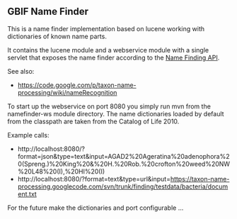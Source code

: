 GBIF Name Finder
--------------------------

This is a name finder implementation based on lucene working with dictionaries of known name parts.

It contains the lucene module and a webservice module with a single servlet that exposes the name finder
according to the [Name Finding API](https://code.google.com/p/taxon-name-processing/wiki/NameFindingAPI).

See also:
 - https://code.google.com/p/taxon-name-processing/wiki/nameRecognition


To start up the webservice on port 8080 you simply run mvn from the namefinder-ws module directory. The name dictionaries
loaded by default from the classpath are taken from the Catalog of Life 2010.

Example calls:
 - http://localhost:8080/?format=json&type=text&input=AGAD2%20Ageratina%20adenophora%20(Spreng.)%20King%20&%20H.%20Rob.%20crofton%20weed%20NW%20L48%20(I),%20HI%20(I)
 - http://localhost:8080/?format=text&type=url&input=https://taxon-name-processing.googlecode.com/svn/trunk/finding/testdata/bacteria/document.txt


For the future make the dictionaries and port configurable ...